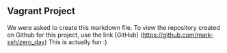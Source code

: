 ## Vagrant Project
We were asked to create this markdown file.
To view the repository created on Github for this project, use the link [GitHub] (https://github.com/mark-ssh/zero_day)
This is actually fun :)